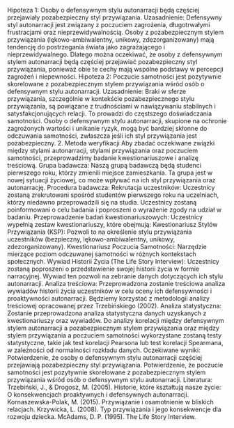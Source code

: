 Hipoteza 1: Osoby o defensywnym stylu autonarracji będą częściej przejawiały pozabezpieczny styl przywiązania. Uzasadnienie: Defensywny styl autonarracji jest związany z poczuciem zagrożenia, długotrwałymi frustracjami oraz nieprzewidywalnością. Osoby z pozabezpiecznym stylem przywiązania (lękowo-ambiwalentny, unikowy, zdezorganizowany) mają tendencję do postrzegania świata jako zagrażającego i nieprzewidywalnego. Dlatego można oczekiwać, że osoby z defensywnym stylem autonarracji będą częściej przejawiać pozabezpieczny styl przywiązania, ponieważ obie te cechy mają wspólne podstawy w percepcji zagrożeń i niepewności. Hipoteza 2: Poczucie samotności jest pozytywnie skorelowane z pozabezpiecznym stylem przywiązania wśród osób o defensywnym stylu autonarracji. Uzasadnienie: Braki w sferze przywiązania, szczególnie w kontekście pozabezpiecznego stylu przywiązania, są powiązane z trudnościami w nawiązywaniu stabilnych i satysfakcjonujących relacji. To prowadzi do częstszego doświadczania samotności. Osoby o defensywnym stylu autonarracji, skupione na ochronie zagrożonych wartości i unikanie ryzyk, mogą być bardziej skłonne do odczuwania samotności, zwłaszcza jeśli ich styl przywiązania jest pozabezpieczny. 2. Metoda weryfikacji Aby zbadać oczekiwane związki między stylami autonarracji, stylami przywiązania oraz poczuciem samotności, przeprowadzimy badanie kwestionariuszowe i analizę treściową. Grupa badawcza: Naszą grupą badawczą będą studenci pierwszego roku, którzy zmienili miejsce zamieszkania. Ta grupa jest w nowej sytuacji życiowej, co może wpływać na ich styl przywiązania oraz autonarrację. Procedura badawcza: Rekrutacja uczestników: Uczestnicy zostaną zrekrutowani spośród studentów pierwszego roku na uczelniach, którzy niedawno przeprowadzili się na studia. Uczestnicy zostaną poinformowani o celu badania i poproszeni o wyrażenie zgody na udział w badaniu. Przeprowadzenie badań kwestionariuszowych: Uczestnicy wypełnią zestaw kwestionariuszy, które obejmują: Kwestionariusz Stylów Przywiązania (KSP): Pozwoli to na określenie stylu przywiązania uczestników (bezpieczny, lękowo-ambiwalentny, unikowy, zdezorganizowany). Kwestionariusz Poczucia Samotności: Narzędzie mierzące poziom odczuwanej samotności w różnych kontekstach społecznych. Wywiad Historii Życia (The Life Story Interview): Uczestnicy zostaną poproszeni o przedstawienie swojej historii życia w formie narracyjnej. Wywiad ten pozwoli na zebranie danych dotyczących ich stylu autonarracji. Analiza treściowa: Przeprowadzona zostanie treściowa analiza wywiadów historii życia uczestników w celu oceny ich defensywności i proaktywności autonarracji. Będziemy korzystać z metodologii analizy treściowej opracowanej przez Trzebińskiego (2002). Analiza statystyczna: Zostanie przeprowadzona analiza statystyczna danych uzyskanych z kwestionariuszy oraz wywiadów. Do analizy korelacji między defensywnym stylem autonarracji a pozabezpiecznym stylem przywiązania oraz między stylem przywiązania a poczuciem samotności wykorzystane zostaną testy statystyczne, takie jak test korelacji Pearsona lub test korelacji Spearmana, w zależności od normalności rozkładu danych. Oczekiwane wyniki: Potwierdzenie, że osoby o defensywnym stylu autonarracji częściej przejawiają pozabezpieczny styl przywiązania. Potwierdzenie, że poczucie samotności jest pozytywnie skorelowane z pozabezpiecznym stylem przywiązania wśród osób o defensywnym stylu autonarracji. Literatura: Trzebiński, J., & Drogosz, M. (2005). Historie, które kształtują nasze życie: O konsekwencjach proaktywnych i defensywnych autonarracji. Kornaszewska-Polak, M. (2015). Przywiązanie i osamotnienie w bliskich relacjach. Krzywicka, L. (2008). Typ przywiązania i jego konsekwencje dla rozwoju dziecka. McAdams, D. P. (1995). The Life Story Interview.